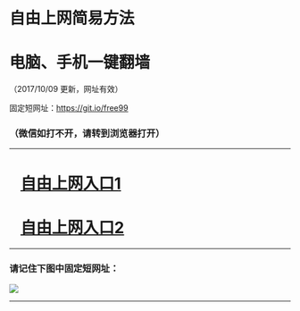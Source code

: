﻿# 自由上网简易方法

# 电脑、手机一键翻墙

（2017/10/09 更新，网址有效）

固定短网址：https://git.io/free99

### （微信如打不开，请转到浏览器打开）


***





# &nbsp;&nbsp; <a href="http://ft110996330.fwq-tz-1001.info/fwqtz01.html?t=10090011922 " target="_blank">自由上网入口1</a>
# &nbsp;&nbsp; <a href="http://ft2914221751.fwq-tz-1002.info/fwqtz02.html?t=100900111744 " target="_blank">自由上网入口2</a>
***

### 请记住下图中固定短网址：

<img src="https://s3-us-west-2.amazonaws.com/fwq-1001/yjfq-20170905okok.png" /> 


***


